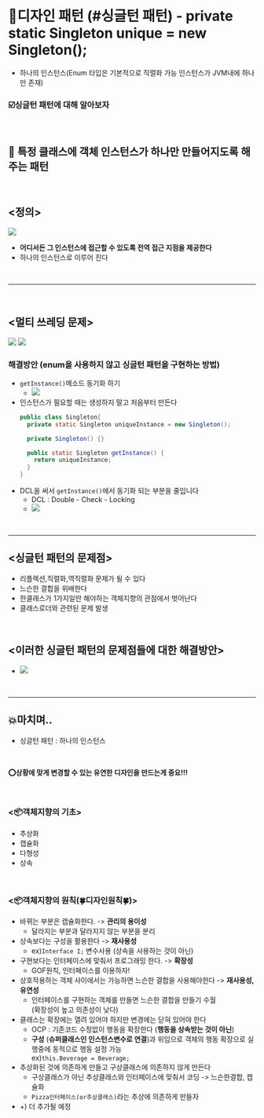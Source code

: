 # 💈디자인 패턴 (#싱글턴 패턴) - private static Singleton unique = new Singleton();
- 하나의 인스턴스(Enum 타입은 기본적으로 직렬화 가능 인스턴스가 JVM내에 하나만 존재)
  

### ☑️싱글턴 패턴에 대해 알아보자  
<br/>

## 📌 특정 클래스에 객체 인스턴스가 하나만 만들어지도록 해주는 패턴
  
<br/>

## <정의> 
<img src="imagefile/1.png">


- **어디서든 그 인스턴스에 접근할 수 있도록 전역 접근 지점을 제공한다**
- 하나의 인스턴스로 이루어 진다

<br/>

-------------------

<br/>


## <멀티 쓰레딩 문제>   


<img src="imagefile/2.png">


<img src="imagefile/6.jpeg">

<br/>


### 해결방안 (enum을 사용하지 않고 싱글턴 패턴을 구현하는 방법)
  - `getInstance()`메소드 동기화 하기
    - <img src="imagefile/4.png">
  - 인스턴스가 필요할 때는 생성하지 말고 처음부터 만든다
    ```java
    public class Singleton{
      private static Singleton uniqueInstance = new Singleton();

      private Singleton() {}

      public static Singleton getInstance() {
        return uniqueInstance;
      }
    }
    ```
  - DCL을 써서 `getInstance()`에서 동기화 되는 부분을 줄입니다
    - DCL : Double - Check - Locking
    - <img src="imagefile/3.png">




<br/>


--------------------------------------


## <싱글턴 패턴의 문제점>
  - 리플렉션,직렬화,역직렬화 문제가 될 수 있다
  - 느슨한 결합을 위배한다
  - 한클래스가 1가지일만 해야하는 객체지향의 관점에서 벗어난다
  - 클래스로더와 관련된 문제 발생

<br/>

## <이러한 싱글턴 패턴의 문제점들에 대한 해결방안>
  - <img src="imagefile/5.png">

<br/>

-----------------------

## 💥마치며..  

- 싱글턴 패턴 : 하나의 인스턴스

<br/>

__⭕상황에 맞게 변경할 수 있는 **유연한** 디자인을 만드는게 중요!!!__

<br/>

### <📦객체지향의 기초>
- 추상화
- 캡슐화
- 다형성
- 상속

<br/>


### <📦객체지향의 원칙(🍀디자인원칙🍀)>
- 바뀌는 부분은 캡슐화한다. -> **관리의 용이성**
    - 달라지는 부분과 달라지지 않는 부분을 분리
- 상속보다는 구성을 활용한다 -> **재사용성**
    - ex)`Interface I;` 변수사용 (상속을 사용하는 것이 아닌)
- 구현보다는 인터페이스에 맞춰서 프로그래밍 한다. -> **확장성**
    - GOF원칙, 인터페이스를 이용하자!
- 상호작용하는 객체 사이에서는 가능하면 느슨한 결합을 사용해야한다 -> **재사용성, 유연성**
    - 인터페이스를 구현하는 객체를 만들면 느슨한 결합을 만들기 수월<br>(확장성이 높고 의존성이 낮다)
- 클래스는 확장에는 열려 있어야 하지만 변경에는 닫혀 있어야 한다
  - OCP : 기존코드 수정없이 행동을 확장한다 (**행동을 상속받는 것이 아닌**) 
  - **구성** (**슈퍼클래스인 인스턴스변수로 연결**)과 위임으로 객체의 행동 확장으로 실행중에 동적으로 행동 설정 가능<br>ex)`this.Beverage = Beverage;`
- 추상화된 것에 의존하게 만들고 구상클래스에 의존하지 않게 만든다
  - 구상클래스가 아닌 추상클래스와 인터페이스에 맞춰서 코딩 -> 느슨한결합, 캡슐화
  - `Pizza인터페이스(or추상클래스)`라는 추상에 의존하게 만들자
- +) 더 추가될 예정


<br/>


